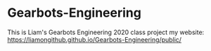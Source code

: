# Gearbots-Engineering
This is Liam's Gearbots Engineering 2020 class project
my website: https://liamongithub.github.io/Gearbots-Engineering/public/
